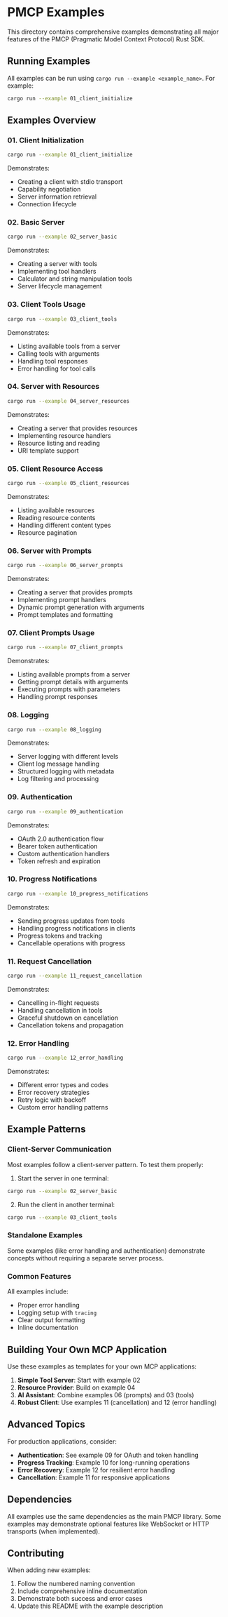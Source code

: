 # PMCP Examples

This directory contains comprehensive examples demonstrating all major features of the PMCP (Pragmatic Model Context Protocol) Rust SDK.

## Running Examples

All examples can be run using `cargo run --example <example_name>`. For example:

```bash
cargo run --example 01_client_initialize
```

## Examples Overview

### 01. Client Initialization
```bash
cargo run --example 01_client_initialize
```
Demonstrates:
- Creating a client with stdio transport
- Capability negotiation
- Server information retrieval
- Connection lifecycle

### 02. Basic Server
```bash
cargo run --example 02_server_basic
```
Demonstrates:
- Creating a server with tools
- Implementing tool handlers
- Calculator and string manipulation tools
- Server lifecycle management

### 03. Client Tools Usage
```bash
cargo run --example 03_client_tools
```
Demonstrates:
- Listing available tools from a server
- Calling tools with arguments
- Handling tool responses
- Error handling for tool calls

### 04. Server with Resources
```bash
cargo run --example 04_server_resources
```
Demonstrates:
- Creating a server that provides resources
- Implementing resource handlers
- Resource listing and reading
- URI template support

### 05. Client Resource Access
```bash
cargo run --example 05_client_resources
```
Demonstrates:
- Listing available resources
- Reading resource contents
- Handling different content types
- Resource pagination

### 06. Server with Prompts
```bash
cargo run --example 06_server_prompts
```
Demonstrates:
- Creating a server that provides prompts
- Implementing prompt handlers
- Dynamic prompt generation with arguments
- Prompt templates and formatting

### 07. Client Prompts Usage
```bash
cargo run --example 07_client_prompts
```
Demonstrates:
- Listing available prompts from a server
- Getting prompt details with arguments
- Executing prompts with parameters
- Handling prompt responses

### 08. Logging
```bash
cargo run --example 08_logging
```
Demonstrates:
- Server logging with different levels
- Client log message handling
- Structured logging with metadata
- Log filtering and processing

### 09. Authentication
```bash
cargo run --example 09_authentication
```
Demonstrates:
- OAuth 2.0 authentication flow
- Bearer token authentication
- Custom authentication handlers
- Token refresh and expiration

### 10. Progress Notifications
```bash
cargo run --example 10_progress_notifications
```
Demonstrates:
- Sending progress updates from tools
- Handling progress notifications in clients
- Progress tokens and tracking
- Cancellable operations with progress

### 11. Request Cancellation
```bash
cargo run --example 11_request_cancellation
```
Demonstrates:
- Cancelling in-flight requests
- Handling cancellation in tools
- Graceful shutdown on cancellation
- Cancellation tokens and propagation

### 12. Error Handling
```bash
cargo run --example 12_error_handling
```
Demonstrates:
- Different error types and codes
- Error recovery strategies
- Retry logic with backoff
- Custom error handling patterns

## Example Patterns

### Client-Server Communication

Most examples follow a client-server pattern. To test them properly:

1. Start the server in one terminal:
```bash
cargo run --example 02_server_basic
```

2. Run the client in another terminal:
```bash
cargo run --example 03_client_tools
```

### Standalone Examples

Some examples (like error handling and authentication) demonstrate concepts without requiring a separate server process.

### Common Features

All examples include:
- Proper error handling
- Logging setup with `tracing`
- Clear output formatting
- Inline documentation

## Building Your Own MCP Application

Use these examples as templates for your own MCP applications:

1. **Simple Tool Server**: Start with example 02
2. **Resource Provider**: Build on example 04
3. **AI Assistant**: Combine examples 06 (prompts) and 03 (tools)
4. **Robust Client**: Use examples 11 (cancellation) and 12 (error handling)

## Advanced Topics

For production applications, consider:

- **Authentication**: See example 09 for OAuth and token handling
- **Progress Tracking**: Example 10 for long-running operations
- **Error Recovery**: Example 12 for resilient error handling
- **Cancellation**: Example 11 for responsive applications

## Dependencies

All examples use the same dependencies as the main PMCP library. Some examples may demonstrate optional features like WebSocket or HTTP transports (when implemented).

## Contributing

When adding new examples:
1. Follow the numbered naming convention
2. Include comprehensive inline documentation
3. Demonstrate both success and error cases
4. Update this README with the example description
